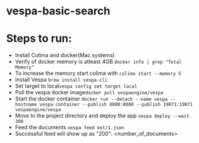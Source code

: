 # vespa-basic-search
# Steps to run:
- Install Colima and docker(Mac systems)
- Verify of docker memory is atleast 4GB
`docker info | grep "Total Memory"`
- To increase the memory start colima with
`colima start --memory 5`
- Install Vespa
`brew install vespa-cli`
- Set target to local`vespa config set target local`
- Pull the vespa docker image`docker pull vespaengine/vespa`
- Start the docker container
`docker run --detach --name vespa --hostname vespa-container
  --publish 8080:8080 --publish 19071:19071
  vespaengine/vespa`
- Move to the project directory and deploy the app
`vespa deploy --wait 300`
- Feed the documents
`vespa feed ext/1.json`
- Successful feed will show up as "200": <number_of_documents>


